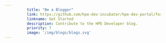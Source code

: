 ```yaml
---
          title: "Be a Blogger"
          link: https://github.com/hpe-dev-incubator/hpe-dev-portal/fork
          linkname: Get Started
          description: Contribute to the HPE Developer blog.
          priority: 7
          image: '/img/blogs/blogs.svg'
---
```

